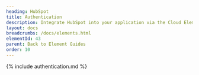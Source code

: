 ```yaml
---
heading: HubSpot
title: Authentication
description: Integrate HubSpot into your application via the Cloud Elements APIs.
layout: docs
breadcrumbs: /docs/elements.html
elementId: 43
parent: Back to Element Guides
order: 10
---
```


{% include authentication.md %}

